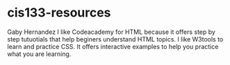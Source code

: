 # cis133-resources
Gaby Hernandez
I like Codeacademy for HTML because it offers step by step tutuotials that help beginers understand HTML topics.
I like W3tools to learn and practice CSS. It offers interactive examples to help you practice what you are learning.
